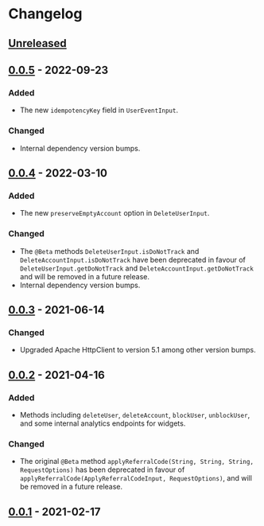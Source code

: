# Changelog

## [Unreleased]

## [0.0.5] - 2022-09-23

### Added

- The new `idempotencyKey` field in `UserEventInput`.

### Changed

- Internal dependency version bumps.

## [0.0.4] - 2022-03-10

### Added

- The new `preserveEmptyAccount` option in `DeleteUserInput`.

### Changed

- The `@Beta` methods `DeleteUserInput.isDoNotTrack` and `DeleteAccountInput.isDoNotTrack` have been
  deprecated in favour of `DeleteUserInput.getDoNotTrack` and `DeleteAccountInput.getDoNotTrack` and
  will be removed in a future release.
- Internal dependency version bumps.

## [0.0.3] - 2021-06-14

### Changed

- Upgraded Apache HttpClient to version 5.1 among other version bumps.

## [0.0.2] - 2021-04-16

### Added

- Methods including `deleteUser`, `deleteAccount`, `blockUser`, `unblockUser`, and some internal
  analytics endpoints for widgets.

### Changed

- The original `@Beta` method `applyReferralCode(String, String, String, RequestOptions)` has been
  deprecated in favour of `applyReferralCode(ApplyReferralCodeInput, RequestOptions)`, and will be
  removed in a future release.

## [0.0.1] - 2021-02-17

[Unreleased]: https://github.com/saasquatch/saasquatch-java-sdk/compare/0.0.5...HEAD

[0.0.5]: https://github.com/saasquatch/saasquatch-java-sdk/compare/0.0.4...0.0.5

[0.0.4]: https://github.com/saasquatch/saasquatch-java-sdk/compare/0.0.3...0.0.4

[0.0.3]: https://github.com/saasquatch/saasquatch-java-sdk/compare/0.0.2...0.0.3

[0.0.2]: https://github.com/saasquatch/saasquatch-java-sdk/compare/0.0.1...0.0.2

[0.0.1]: https://github.com/saasquatch/saasquatch-java-sdk/releases/tag/0.0.1
